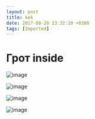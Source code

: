 ```yaml
---
layout: post
title: kek
date: 2017-08-20 13:32:20 +0300
tags: [Imported]
---
```

# Грот inside

![image](http://media.tumblr.com/tumblr_lojiq3P2K01qfp23s.jpg)

![image](http://media.tumblr.com/tumblr_lojishwtrX1qfp23s.jpg)

![image](http://media.tumblr.com/tumblr_lojj4nHSih1qfp23s.jpg)

![image](http://media.tumblr.com/tumblr_lojiw1mnpP1qfp23s.jpg)